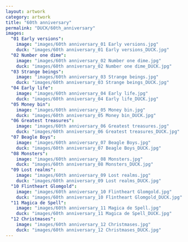 ```yaml
---
layout: artwork
category: artwork
title: "60th anniversary"
permalink: "DUCK/60th_anniversary"
images:
  "01 Early versions":
    image: "images/60th anniversary_01 Early versions.jpg"
    duck: "images/60th anniversary_01 Early versions_DUCK.jpg"
  "02 Number one dime":
    image: "images/60th anniversary_02 Number one dime.jpg"
    duck: "images/60th anniversary_02 Number one dime_DUCK.jpg"
  "03 Strange beings":
    image: "images/60th anniversary_03 Strange beings.jpg"
    duck: "images/60th anniversary_03 Strange beings_DUCK.jpg"
  "04 Early life":
    image: "images/60th anniversary_04 Early life.jpg"
    duck: "images/60th anniversary_04 Early life_DUCK.jpg"
  "05 Money bin":
    image: "images/60th anniversary_05 Money bin.jpg"
    duck: "images/60th anniversary_05 Money bin_DUCK.jpg"
  "06 Greatest treasures":
    image: "images/60th anniversary_06 Greatest treasures.jpg"
    duck: "images/60th anniversary_06 Greatest treasures_DUCK.jpg"
  "07 Beagle Boys":
    image: "images/60th anniversary_07 Beagle Boys.jpg"
    duck: "images/60th anniversary_07 Beagle Boys_DUCK.jpg"
  "08 Monsters":
    image: "images/60th anniversary_08 Monsters.jpg"
    duck: "images/60th anniversary_08 Monsters_DUCK.jpg"
  "09 Lost realms":
    image: "images/60th anniversary_09 Lost realms.jpg"
    duck: "images/60th anniversary_09 Lost realms_DUCK.jpg"
  "10 Flintheart Glomgold":
    image: "images/60th anniversary_10 Flintheart Glomgold.jpg"
    duck: "images/60th anniversary_10 Flintheart Glomgold_DUCK.jpg"
  "11 Magica de Spell":
    image: "images/60th anniversary_11 Magica de Spell.jpg"
    duck: "images/60th anniversary_11 Magica de Spell_DUCK.jpg"
  "12 Christmases":
    image: "images/60th anniversary_12 Christmases.jpg"
    duck: "images/60th anniversary_12 Christmases_DUCK.jpg"
---
```

